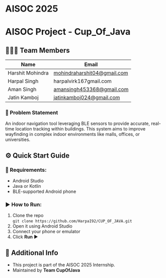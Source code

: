 # AISOC 2025
# AISOC Project - Cup_Of_Java

## 🧑‍🤝‍🧑 Team Members

| Name             | Email                      
|----------------  |----------------------------
| Harshit Mohindra | mohindraharshit04@gmail.com    
| Harpal Singh     | harpalvirk167gmail.com
| Aman Singh       | amansingh453368@gmail.com  
| Jatin Kamboj     | jatinkamboj024@gmail.com   

### 🧠 Problem Statement

An indoor navigation tool leveraging BLE sensors to provide accurate, real-time location tracking within buildings. This system aims to improve wayfinding in complex indoor environments like malls, offices, or universities.

## ⚙️ Quick Start Guide

### 🔧 Requirements:
- Android Studio
- Java or Kotlin
- BLE-supported Android phone

### ▶️ How to Run:
1. Clone the repo  
   `git clone https://github.com/HarpaI92/CUP_OF_JAVA.git`
2. Open it using Android Studio
3. Connect your phone or emulator
4. Click **Run** ▶️

## 📌 Additional Info

- This project is part of the AISOC 2025 Internship.
- Maintained by **Team CupOfJava**


